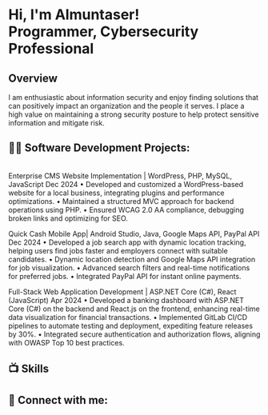 <h1> Hi, I'm Almuntaser! <br/> Programmer, Cybersecurity Professional</a>
<h2> Overview</h2>
I am enthusiastic about information security and enjoy finding solutions that can positively impact an organization and the people it serves. I place a high value on maintaining a strong security posture to help protect sensitive information and mitigate risk.
<h2>👨‍💻 Software Development Projects:</h2>

 <br/> Enterprise CMS Website Implementation </a> | WordPress, PHP, MySQL, JavaScript	                          Dec 2024
•	Developed and customized a WordPress-based website for a local business, integrating plugins and performance optimizations.
•	Maintained a structured MVC approach for backend operations using PHP.
•	Ensured WCAG 2.0 AA compliance, debugging broken links and optimizing for SEO.


Quick Cash Mobile App| Android Studio, Java, Google Maps API, PayPal API	                          Dec 2024 
•	Developed a job search app with dynamic location tracking, helping users find jobs faster and employers connect with suitable candidates.
•	Dynamic location detection and Google Maps API integration for job visualization.
•	Advanced search filters and real-time notifications for preferred jobs.
•	Integrated PayPal API for instant online payments.


Full-Stack Web Application Development | ASP.NET Core (C#), React (JavaScript)     	            Apr 2024
•	Developed a banking dashboard with ASP.NET Core (C#) on the backend and React.js on the frontend, enhancing real-time data visualization for financial transactions.
•	Implemented GitLab CI/CD pipelines to automate testing and deployment, expediting feature releases by 30%.
•	Integrated secure authentication and authorization flows, aligning with OWASP Top 10 best practices.





<h2>📺 Skills</h2>


<h2> 🤳 Connect with me:</h2>



<!--

Here are some ideas to get you started:

- 🔭 I’m currently working on bechelor of computer science
- 🌱 I’m currently learning  web development and cybersecurity
- 👯 I’m looking to collaborate on any projects or worksops that are related to computer science
- 💬 Ask me about cybersecurity tools
- 📫 How to reach me: almuntaseralmawali@gmail.com
- 😄 Pronouns: He/Him
- ⚡ Fun fact: I lift weights
-->
